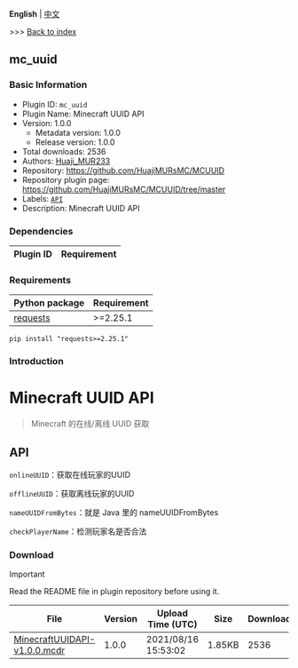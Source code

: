 **English** | [中文](readme-zh_cn.md)

\>\>\> [Back to index](/readme.md)

## mc_uuid

### Basic Information

- Plugin ID: `mc_uuid`
- Plugin Name: Minecraft UUID API
- Version: 1.0.0
  - Metadata version: 1.0.0
  - Release version: 1.0.0
- Total downloads: 2536
- Authors: [Huaji_MUR233](https://github.com/HuajiMUR233)
- Repository: https://github.com/HuajiMURsMC/MCUUID
- Repository plugin page: https://github.com/HuajiMURsMC/MCUUID/tree/master
- Labels: [`API`](/labels/api/readme.md)
- Description: Minecraft UUID API

### Dependencies

| Plugin ID | Requirement |
| --- | --- |

### Requirements

| Python package | Requirement |
| --- | --- |
| [requests](https://pypi.org/project/requests) | \>=2.25.1 |

```
pip install "requests>=2.25.1"
```

### Introduction

# Minecraft UUID API

> Minecraft 的在线/离线 UUID 获取

## API

`onlineUUID`：获取在线玩家的UUID

`offlineUUID`：获取离线玩家的UUID

`nameUUIDFromBytes`：就是 Java 里的 nameUUIDFromBytes

`checkPlayerName`：检测玩家名是否合法

### Download

> [!IMPORTANT]
> Read the README file in plugin repository before using it.

| File | Version | Upload Time (UTC) | Size | Downloads | Operations |
| --- | --- | --- | --- | --- | --- |
| [MinecraftUUIDAPI-v1.0.0.mcdr](https://github.com/HuajiMURsMC/MCUUID/releases/tag/1.0.0) | 1.0.0 | 2021/08/16 15:53:02 | 1.85KB | 2536 | [Download](https://github.com/HuajiMURsMC/MCUUID/releases/download/1.0.0/MinecraftUUIDAPI-v1.0.0.mcdr) |

